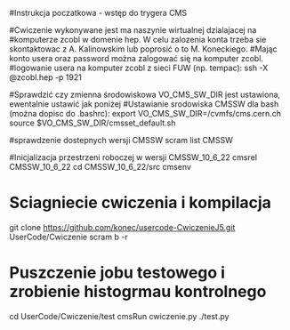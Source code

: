 #Instrukcja poczatkowa - wstęp do trygera CMS

#Cwiczenie wykonywane jest ma naszynie wirtualnej dzialajacej na 
#komputerze zcobl w domenie hep. W celu zalozenia konta trzeba sie skontaktowac z A. Kalinowskim lub poprosić o to M. Koneckiego.
#Mając konto usera <useid> oraz password można zalogować się na komputer zcobl.
#logowanie usera <userid> na komputer zcobl z sieci FUW (np. tempac):
ssh -X <userid>@zcobl.hep -p 1921

#Sprawdzić czy zmienna środowiskowa VO_CMS_SW_DIR jest ustawiona, ewentalnie ustawić jak poniżej
#Ustawianie srodowiska CMSSW dla bash (można dopisc do .bashrc):
export VO_CMS_SW_DIR=/cvmfs/cms.cern.ch
source $VO_CMS_SW_DIR/cmsset_default.sh

#sprawdzenie dostepnych wersji CMSSW
scram list CMSSW

#Inicjalizacja przestrzeni roboczej w wersji CMSSW_10_6_22
cmsrel CMSSW_10_6_22
cd CMSSW_10_6_22/src
cmsenv

# Sciagniecie cwiczenia i kompilacja
git clone https://github.com/konec/usercode-CwiczenieJ5.git UserCode/Cwiczenie
scram b -r

# Puszczenie jobu testowego i zrobienie histogrmau kontrolnego
cd UserCode/Cwiczenie/test
cmsRun cwiczenie.py
./test.py
